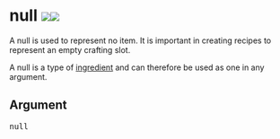 # null ![](/img/version_1.12.png)![](/img/version_1.14.png)

A null is used to represent no item. It is important in creating recipes to represent an empty crafting slot.

A null is a type of [ingredient](/arguments/ingredient/) and can therefore be used as one in any argument.

## Argument
<pre>null</pre>